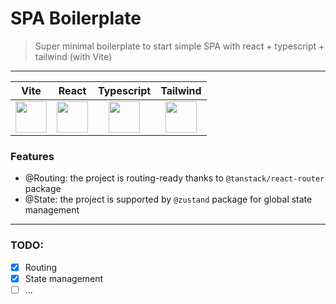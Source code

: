 # SPA Boilerplate

> Super minimal boilerplate to start simple SPA with react + typescript + tailwind (with Vite)

---

|                                                  Vite                                                   |                                                  React                                                  |                                               Typescript                                                |                                                Tailwind                                                 |
| :-----------------------------------------------------------------------------------------------------: | :-----------------------------------------------------------------------------------------------------: | :-----------------------------------------------------------------------------------------------------: | :-----------------------------------------------------------------------------------------------------: |
| <img src="https://github.com/user-attachments/assets/60e07c0e-f0c6-43fb-8749-8acbc35ad9f3" width="50"/> | <img src="https://github.com/user-attachments/assets/b321f4ca-dfbe-4c53-9b32-555726ca2111" width="50"/> | <img src="https://github.com/user-attachments/assets/7394a858-29ae-432a-9035-2756d71868f5" width="50"/> | <img src="https://github.com/user-attachments/assets/6fec269c-07e2-40e1-b2d3-dc5af8355bbf" width="50"/> |

### Features

- @Routing: the project is routing-ready thanks to `@tanstack/react-router` package
- @State: the project is supported by `@zustand` package for global state management

---

### TODO:

- [x] Routing
- [x] State management
- [ ] ...
